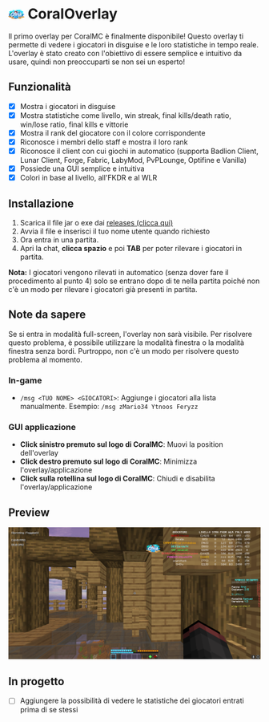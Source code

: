 # <img src="src/main/resources/coral.png" width="32px"> CoralOverlay

Il primo overlay per CoralMC è finalmente disponibile! Questo overlay ti permette di vedere i giocatori in disguise e le
loro statistiche in tempo reale. L'overlay è stato creato con l'obiettivo di essere semplice e intuitivo da usare,
quindi non preoccuparti se non sei un esperto!

## Funzionalità

- [x] Mostra i giocatori in disguise
- [x] Mostra statistiche come livello, win streak, final kills/death ratio, win/lose ratio, final kills e vittorie
- [x] Mostra il rank del giocatore con il colore corrispondente
- [x] Riconosce i membri dello staff e mostra il loro rank
- [x] Riconosce il client con cui giochi in automatico (supporta Badlion Client, Lunar Client, Forge, Fabric, LabyMod,
  PvPLounge, Optifine e Vanilla)
- [x] Possiede una GUI semplice e intuitiva
- [x] Colori in base al livello, all'FKDR e al WLR

## Installazione

1. Scarica il file jar o exe dai [releases (clicca qui)](https://github.com/zMario34/coraloverlay/releases)
2. Avvia il file e inserisci il tuo nome utente quando richiesto
3. Ora entra in una partita.
4. Apri la chat, **clicca spazio** e poi **TAB** per poter rilevare i giocatori in partita.

**Nota:** I giocatori vengono rilevati in automatico (senza dover fare il procedimento al punto 4) solo se entrano dopo
di te nella partita poiché non c'è un modo per rilevare i giocatori già presenti in partita.

## Note da sapere

Se si entra in modalità full-screen, l'overlay non sarà visibile. Per risolvere questo problema, è possibile utilizzare
la modalità finestra o la modalità finestra senza bordi. Purtroppo, non c'è un modo per risolvere questo problema al
momento.

### **In-game**

- `/msg <TUO NOME> <GIOCATORI>`: Aggiunge i giocatori alla lista manualmente. Esempio: `/msg zMario34 Ytnoos Feryzz`

### **GUI applicazione**

- **Click sinistro premuto sul logo di CoralMC**: Muovi la position dell'overlay
- **Click destro premuto sul logo di CoralMC**: Minimizza l'overlay/applicazione
- **Click sulla rotellina sul logo di CoralMC**: Chiudi e disabilita l'overlay/applicazione

## Preview

<img src="assets/preview.png" width=700px alt="Preview">

## In progetto

- [ ] Aggiungere la possibilità di vedere le statistiche dei giocatori entrati prima di se stessi